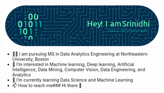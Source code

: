 ![Header](./github-header-image.png)

- 🧑‍🎓 I am pursuing MS in Data Analytics Engineering at Northeastern University, Boston
- 👀 I’m interested in Machine learning, Deep learning, Artificial Intelligence, Data Mining, Computer Vision, Data Engineering, and Analytics
- 🌱 I’m currently learning Data Science and Machine Learning
- 📫 How to reach me### Hi there 👋

<!--
**srinisrika/srinisrika** is a ✨ _special_ ✨ repository because its `README.md` (this file) appears on your GitHub profile.

Here are some ideas to get you started:

- 🔭 I’m currently working on ...
- 🌱 I’m currently learning ...
- 👯 I’m looking to collaborate on ...
- 🤔 I’m looking for help with ...
- 💬 Ask me about ...
- 📫 How to reach me: ...
- 😄 Pronouns: ...
- ⚡ Fun fact: ...
-->
